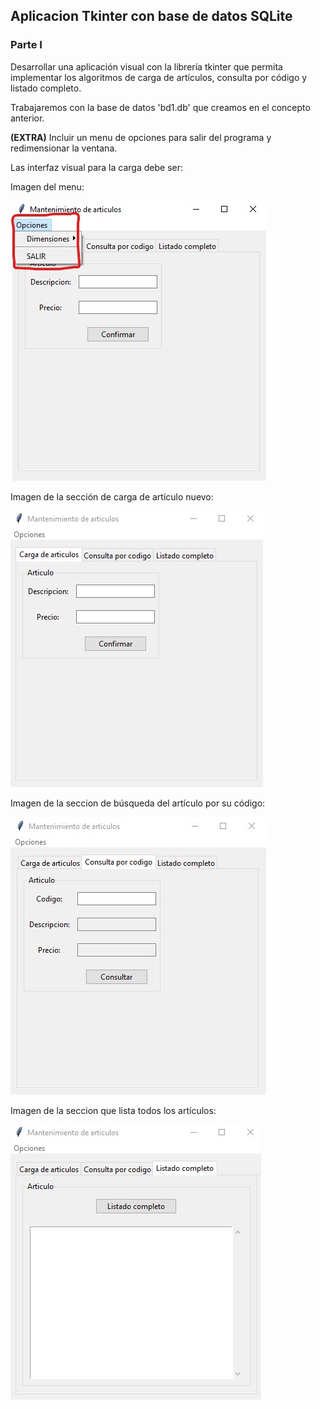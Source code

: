 ## Aplicacion Tkinter con base de datos SQLite

### Parte I

Desarrollar una aplicación visual con la librería tkinter que permita implementar los algoritmos de carga de artículos, consulta por código y listado completo.

Trabajaremos con la base de datos 'bd1.db' que creamos en el concepto anterior.

**(EXTRA)** Incluir un menu de opciones para salir del programa y redimensionar la ventana.

Las interfaz visual para la carga debe ser:

Imagen del menu:

![menu](./imagenes/88_1.jpg)

Imagen de la sección de carga de artículo nuevo:

![carga-articulo](./imagenes/88_2.jpg)

Imagen de la seccion de búsqueda del artículo por su código:

![busca-articulo](./imagenes/88_3.jpg)

Imagen de la seccion que lista todos los artículos:

![listado-articulos](./imagenes/88_4.jpg)
